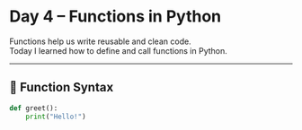 # Day 4 – Functions in Python

Functions help us write reusable and clean code.  
Today I learned how to define and call functions in Python.

---

## 🔹 Function Syntax

```python
def greet():
    print("Hello!")
